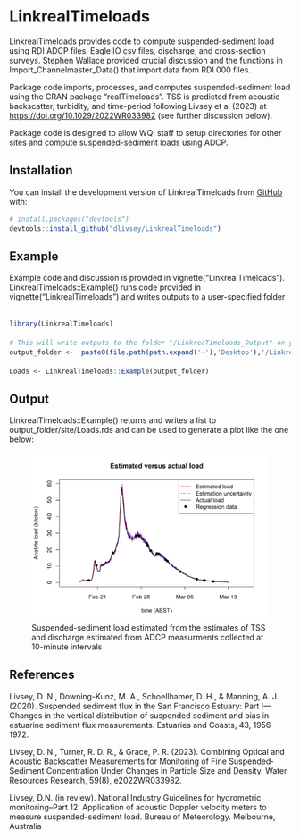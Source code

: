 
<!-- README.md is generated from README.Rmd. Please edit that file -->

# LinkrealTimeloads

<!-- badges: start -->
<!-- badges: end -->

LinkrealTimeloads provides code to compute suspended-sediment load using
RDI ADCP files, Eagle IO csv files, discharge, and cross-section
surveys. Stephen Wallace provided crucial discussion and the functions
in Import_Channelmaster_Data() that import data from RDI 000 files.

Package code imports, processes, and computes suspended-sediment load
using the CRAN package “realTimeloads”. TSS is predicted from acoustic
backscatter, turbidity, and time-period following Livsey et al (2023) at
<https://doi.org/10.1029/2022WR033982> (see further discussion below).

Package code is designed to allow WQI staff to setup directories for
other sites and compute suspended-sediment loads using ADCP.

## Installation

You can install the development version of LinkrealTimeloads from
[GitHub](https://github.com/) with:

``` r
# install.packages("devtools")
devtools::install_github("dlivsey/LinkrealTimeloads")
```

## Example

Example code and discussion is provided in
vignette(“LinkrealTimeloads”). LinkrealTimeloads::Example() runs code
provided in vignette(“LinkrealTimeloads”) and writes outputs to a
user-specified folder

``` r

library(LinkrealTimeloads)

# This will write outputs to the folder "/LinkreaTimeloads_Output" on your Desktop 
output_folder <-  paste0(file.path(path.expand('~'),'Desktop'),'/LinkreaTimeloads_Output')

Loads <- LinkrealTimeloads::Example(output_folder)
```

## Output

LinkrealTimeloads::Example() returns and writes a list to
output_folder/site/Loads.rds and can be used to generate a plot like the
one below:

<figure>
<img src="man/figures/README-example-1.png"
alt="Suspended-sediment load estimated from the estimates of TSS and discharge estimated from ADCP measurments collected at 10-minute intervals" />
<figcaption aria-hidden="true">Suspended-sediment load estimated from
the estimates of TSS and discharge estimated from ADCP measurments
collected at 10-minute intervals</figcaption>
</figure>

## References

Livsey, D. N., Downing-Kunz, M. A., Schoellhamer, D. H., & Manning, A.
J. (2020). Suspended sediment flux in the San Francisco Estuary: Part
I—Changes in the vertical distribution of suspended sediment and bias in
estuarine sediment flux measurements. Estuaries and Coasts, 43,
1956-1972.

Livsey, D. N., Turner, R. D. R., & Grace, P. R. (2023). Combining
Optical and Acoustic Backscatter Measurements for Monitoring of Fine
Suspended‐Sediment Concentration Under Changes in Particle Size and
Density. Water Resources Research, 59(8), e2022WR033982.

Livsey, D.N. (in review). National Industry Guidelines for hydrometric
monitoring–Part 12: Application of acoustic Doppler velocity meters to
measure suspended-sediment load. Bureau of Meteorology. Melbourne,
Australia
